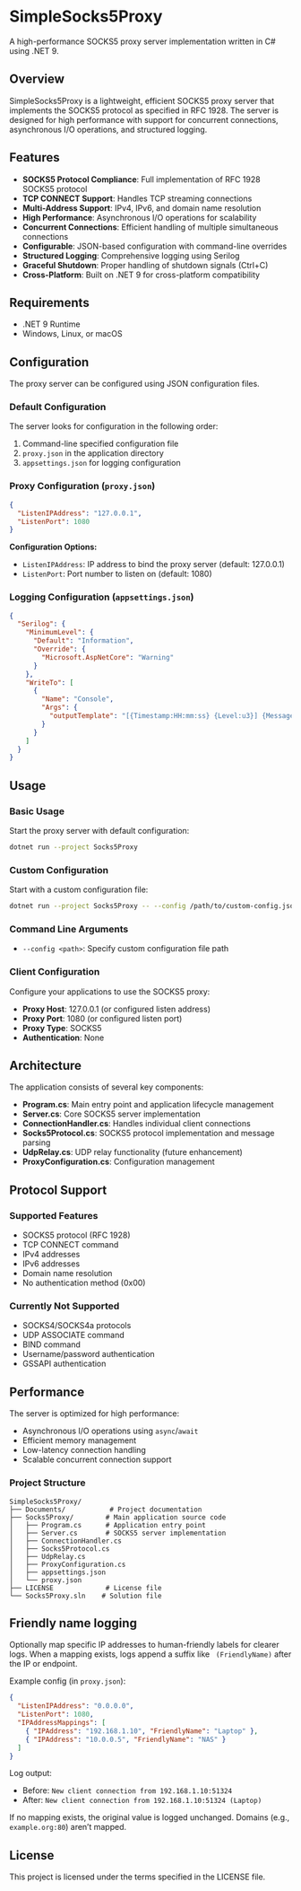 # SimpleSocks5Proxy

A high-performance SOCKS5 proxy server implementation written in C# using .NET 9.

## Overview

SimpleSocks5Proxy is a lightweight, efficient SOCKS5 proxy server that implements the SOCKS5 protocol as specified in RFC 1928. The server is designed for high performance with support for concurrent connections, asynchronous I/O operations, and structured logging.

## Features

- **SOCKS5 Protocol Compliance**: Full implementation of RFC 1928 SOCKS5 protocol
- **TCP CONNECT Support**: Handles TCP streaming connections
- **Multi-Address Support**: IPv4, IPv6, and domain name resolution
- **High Performance**: Asynchronous I/O operations for scalability
- **Concurrent Connections**: Efficient handling of multiple simultaneous connections
- **Configurable**: JSON-based configuration with command-line overrides
- **Structured Logging**: Comprehensive logging using Serilog
- **Graceful Shutdown**: Proper handling of shutdown signals (Ctrl+C)
- **Cross-Platform**: Built on .NET 9 for cross-platform compatibility

## Requirements

- .NET 9 Runtime
- Windows, Linux, or macOS

## Configuration

The proxy server can be configured using JSON configuration files.

### Default Configuration

The server looks for configuration in the following order:
1. Command-line specified configuration file
2. `proxy.json` in the application directory
3. `appsettings.json` for logging configuration

### Proxy Configuration (`proxy.json`)

```json
{
  "ListenIPAddress": "127.0.0.1",
  "ListenPort": 1080
}
```

**Configuration Options:**
- `ListenIPAddress`: IP address to bind the proxy server (default: 127.0.0.1)
- `ListenPort`: Port number to listen on (default: 1080)

### Logging Configuration (`appsettings.json`)

```json
{
  "Serilog": {
    "MinimumLevel": {
      "Default": "Information",
      "Override": {
        "Microsoft.AspNetCore": "Warning"
      }
    },
    "WriteTo": [
      {
        "Name": "Console",
        "Args": {
          "outputTemplate": "[{Timestamp:HH:mm:ss} {Level:u3}] {Message:lj}{NewLine}{Exception}"
        }
      }
    ]
  }
}
```

## Usage

### Basic Usage

Start the proxy server with default configuration:
```bash
dotnet run --project Socks5Proxy
```

### Custom Configuration

Start with a custom configuration file:
```bash
dotnet run --project Socks5Proxy -- --config /path/to/custom-config.json
```

### Command Line Arguments

- `--config <path>`: Specify custom configuration file path

### Client Configuration

Configure your applications to use the SOCKS5 proxy:
- **Proxy Host**: 127.0.0.1 (or configured listen address)
- **Proxy Port**: 1080 (or configured listen port)
- **Proxy Type**: SOCKS5
- **Authentication**: None

## Architecture

The application consists of several key components:

- **Program.cs**: Main entry point and application lifecycle management
- **Server.cs**: Core SOCKS5 server implementation
- **ConnectionHandler.cs**: Handles individual client connections
- **Socks5Protocol.cs**: SOCKS5 protocol implementation and message parsing
- **UdpRelay.cs**: UDP relay functionality (future enhancement)
- **ProxyConfiguration.cs**: Configuration management

## Protocol Support

### Supported Features
- SOCKS5 protocol (RFC 1928)
- TCP CONNECT command
- IPv4 addresses
- IPv6 addresses
- Domain name resolution
- No authentication method (0x00)

### Currently Not Supported
- SOCKS4/SOCKS4a protocols
- UDP ASSOCIATE command
- BIND command
- Username/password authentication
- GSSAPI authentication

## Performance

The server is optimized for high performance:
- Asynchronous I/O operations using `async`/`await`
- Efficient memory management
- Low-latency connection handling
- Scalable concurrent connection support

### Project Structure

```
SimpleSocks5Proxy/
├── Documents/           # Project documentation
├── Socks5Proxy/        # Main application source code
│   ├── Program.cs      # Application entry point
│   ├── Server.cs       # SOCKS5 server implementation
│   ├── ConnectionHandler.cs
│   ├── Socks5Protocol.cs
│   ├── UdpRelay.cs
│   ├── ProxyConfiguration.cs
│   ├── appsettings.json
│   └── proxy.json
├── LICENSE             # License file
└── Socks5Proxy.sln    # Solution file
```

## Friendly name logging

Optionally map specific IP addresses to human-friendly labels for clearer logs. When a mapping exists, logs append a suffix like ` (FriendlyName)` after the IP or endpoint.

Example config (in `proxy.json`):

```json
{
  "ListenIPAddress": "0.0.0.0",
  "ListenPort": 1080,
  "IPAddressMappings": [
    { "IPAddress": "192.168.1.10", "FriendlyName": "Laptop" },
    { "IPAddress": "10.0.0.5", "FriendlyName": "NAS" }
  ]
}
```

Log output:
- Before: `New client connection from 192.168.1.10:51324`
- After:  `New client connection from 192.168.1.10:51324 (Laptop)`

If no mapping exists, the original value is logged unchanged. Domains (e.g., `example.org:80`) aren’t mapped.

## License

This project is licensed under the terms specified in the LICENSE file.
